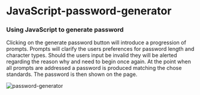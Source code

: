 # JavaScript-password-generator

### Using JavaScript to generate password 

Clicking on the generate password button will introduce a progression of prompts.
Prompts will clarify the users preferences for password length and  character types.
Should the users input be invalid they will be alerted regarding the reason why and need to begin once again.
At the point when all prompts are addressed a password is produced matching the chose standards.
The password is then shown on the page.

![password-generator](https://user-images.githubusercontent.com/72218203/199356444-5e1e29cb-d5d2-4df2-a31c-4590d55aae34.png)



